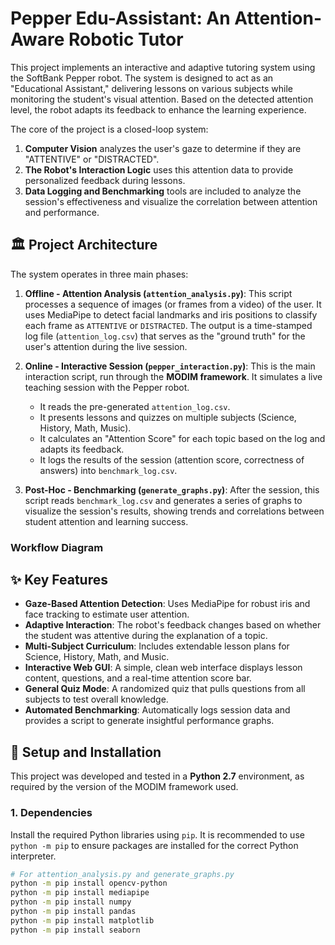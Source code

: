# Pepper Edu-Assistant: An Attention-Aware Robotic Tutor

This project implements an interactive and adaptive tutoring system using the SoftBank Pepper robot. The system is designed to act as an "Educational Assistant," delivering lessons on various subjects while monitoring the student's visual attention. Based on the detected attention level, the robot adapts its feedback to enhance the learning experience.

The core of the project is a closed-loop system:
1.  **Computer Vision** analyzes the user's gaze to determine if they are "ATTENTIVE" or "DISTRACTED".
2.  **The Robot's Interaction Logic** uses this attention data to provide personalized feedback during lessons.
3.  **Data Logging and Benchmarking** tools are included to analyze the session's effectiveness and visualize the correlation between attention and performance.

## 🏛️ Project Architecture

The system operates in three main phases:

1.  **Offline - Attention Analysis (`attention_analysis.py`)**:
    This script processes a sequence of images (or frames from a video) of the user. It uses MediaPipe to detect facial landmarks and iris positions to classify each frame as `ATTENTIVE` or `DISTRACTED`. The output is a time-stamped log file (`attention_log.csv`) that serves as the "ground truth" for the user's attention during the live session.

2.  **Online - Interactive Session (`pepper_interaction.py`)**:
    This is the main interaction script, run through the **MODIM framework**. It simulates a live teaching session with the Pepper robot.
    - It reads the pre-generated `attention_log.csv`.
    - It presents lessons and quizzes on multiple subjects (Science, History, Math, Music).
    - It calculates an "Attention Score" for each topic based on the log and adapts its feedback.
    - It logs the results of the session (attention score, correctness of answers) into `benchmark_log.csv`.

3.  **Post-Hoc - Benchmarking (`generate_graphs.py`)**:
    After the session, this script reads `benchmark_log.csv` and generates a series of graphs to visualize the session's results, showing trends and correlations between student attention and learning success.

### Workflow Diagram




## ✨ Key Features

-   **Gaze-Based Attention Detection**: Uses MediaPipe for robust iris and face tracking to estimate user attention.
-   **Adaptive Interaction**: The robot's feedback changes based on whether the student was attentive during the explanation of a topic.
-   **Multi-Subject Curriculum**: Includes extendable lesson plans for Science, History, Math, and Music.
-   **Interactive Web GUI**: A simple, clean web interface displays lesson content, questions, and a real-time attention score bar.
-   **General Quiz Mode**: A randomized quiz that pulls questions from all subjects to test overall knowledge.
-   **Automated Benchmarking**: Automatically logs session data and provides a script to generate insightful performance graphs.

## 🔧 Setup and Installation

This project was developed and tested in a **Python 2.7** environment, as required by the version of the MODIM framework used.

### 1. Dependencies
Install the required Python libraries using `pip`. It is recommended to use `python -m pip` to ensure packages are installed for the correct Python interpreter.

```bash
# For attention_analysis.py and generate_graphs.py
python -m pip install opencv-python
python -m pip install mediapipe
python -m pip install numpy
python -m pip install pandas
python -m pip install matplotlib
python -m pip install seaborn
